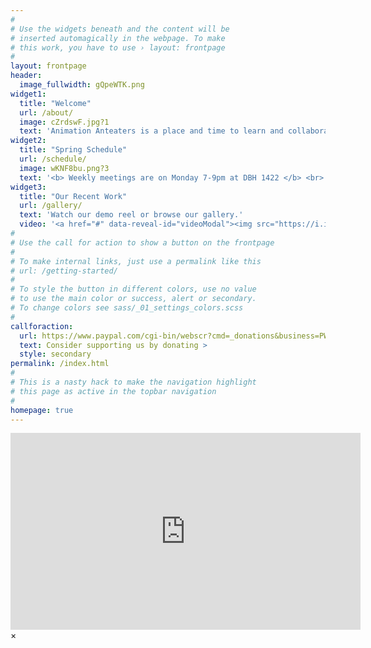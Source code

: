 ```yaml
---
#
# Use the widgets beneath and the content will be
# inserted automagically in the webpage. To make
# this work, you have to use › layout: frontpage
#
layout: frontpage
header:
  image_fullwidth: gQpeWTK.png
widget1:
  title: "Welcome"
  url: /about/
  image: cZrdswF.jpg?1
  text: 'Animation Anteaters is a place and time to learn and collaborate on animation. Animators of all levels are welcome.'
widget2:
  title: "Spring Schedule"
  url: /schedule/
  image: wKNF8bu.png?3
  text: '<b> Weekly meetings are on Monday 7-9pm at DBH 1422 </b> <br> Drawing sessions are on Wednesdays 3-5pm'
widget3:
  title: "Our Recent Work"
  url: /gallery/
  text: 'Watch our demo reel or browse our gallery.'
  video: '<a href="#" data-reveal-id="videoModal"><img src="https://i.imgur.com/S9LoxLV.jpg" width="302" height="182" alt=""/></a>'
#
# Use the call for action to show a button on the frontpage
#
# To make internal links, just use a permalink like this
# url: /getting-started/
#
# To style the button in different colors, use no value
# to use the main color or success, alert or secondary.
# To change colors see sass/_01_settings_colors.scss
#
callforaction:
  url: https://www.paypal.com/cgi-bin/webscr?cmd=_donations&business=PWCG9BKYRXGZN&lc=US&item_name=Animation%20Anteaters&item_number=AniAnt%20Club%20Fund&currency_code=USD&bn=PP%2dDonationsBF%3adonate%2520button_zpsxvnh45hr%2epng%2ehtml%3aNonHosted
  text: Consider supporting us by donating >
  style: secondary
permalink: /index.html
#
# This is a nasty hack to make the navigation highlight
# this page as active in the topbar navigation
#
homepage: true
---
```


<div id="videoModal" class="reveal-modal large" data-reveal="">
  <div class="flex-video widescreen vimeo" style="display: block;">
    <iframe width="560" height="315" src="https://www.youtube.com/embed/anSkWOtCK3o" frameborder="0" gesture="media" allow="encrypted-media" allowfullscreen></iframe>
  </div>
  <a class="close-reveal-modal">&#215;</a>
</div>
